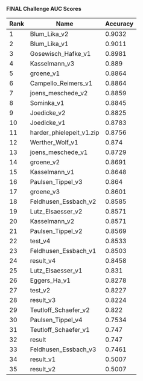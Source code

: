 **FINAL Challenge AUC Scores**


|Rank|Name|Accuracy|
|----|-----|---|
|1|Blum_Lika_v2|0.9032| 
|2|Blum_Lika_v1|0.9011| 
|3|Gosewisch_Hafke_v1|0.8981| 
|4|Kasselmann_v3|0.889| 
|5|groene_v1|0.8864| 
|6|Campello_Reimers_v1|0.8864| 
|7|joens_meschede_v2|0.8859| 
|8|Sominka_v1|0.8845| 
|9|Joedicke_v2|0.8825| 
|10|Joedicke_v1|0.8783| 
|11|harder_phielepeit_v1.zip|0.8756| 
|12|Werther_Wolf_v1|0.874| 
|13|joens_meschede_v1|0.8729| 
|14|groene_v2|0.8691| 
|15|Kasselmann_v1|0.8648| 
|16|Paulsen_Tippel_v3|0.864| 
|17|groene_v3|0.8601| 
|18|Feldhusen_Essbach_v2|0.8585| 
|19|Lutz_Elsaesser_v2|0.8571| 
|20|Kasselmann_v2|0.8571| 
|21|Paulsen_Tippel_v2|0.8569| 
|22|test_v4|0.8533| 
|23|Feldhusen_Essbach_v1|0.8503| 
|24|result_v4|0.8458| 
|25|Lutz_Elsaesser_v1|0.831| 
|26|Eggers_Ha_v1|0.8278| 
|27|test_v2|0.8227| 
|28|result_v3|0.8224| 
|29|Teutloff_Schaefer_v2|0.822| 
|30|Paulsen_Tippel_v4|0.7534| 
|31|Teutloff_Schaefer_v1|0.747| 
|32|result|0.747| 
|33|Feldhusen_Essbach_v3|0.7461| 
|34|result_v1|0.5007| 
|35|result_v2|0.5007| 
